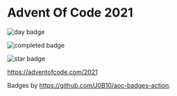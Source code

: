 # Advent Of Code 2021

![day badge](https://img.shields.io/badge/day%20📅-6-blue?style=for-the-badge)

![completed badge](https://img.shields.io/badge/days%20completed-6-red?style=for-the-badge)

![star badge](https://img.shields.io/badge/stars%20⭐-12-yellow?style=for-the-badge)

<https://adventofcode.com/2021>

Badges by <https://github.com/J0B10/aoc-badges-action>.
